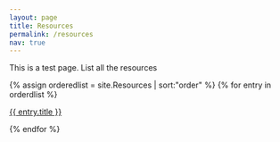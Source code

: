 ```yaml
---
layout: page
title: Resources
permalink: /resources
nav: true
---
```


This is a test page. List all the resources

{% assign orderedlist = site.Resources | sort:"order" %}
{% for entry in orderdlist %}
  <p>
    <a href="{{site.baseurl}}{{entry.url}}">
      {{ entry.title }}
    </a>
  </p>
{% endfor %}
